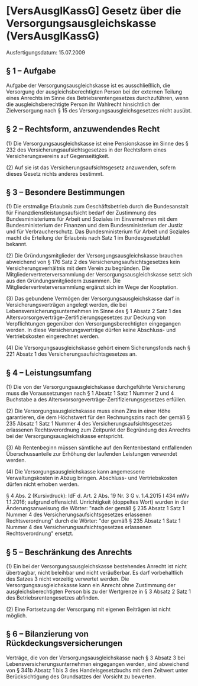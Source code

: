 # [VersAusglKassG] Gesetz über die Versorgungsausgleichskasse  (VersAusglKassG)

Ausfertigungsdatum: 15.07.2009

 

## § 1 – Aufgabe

Aufgabe der Versorgungsausgleichskasse ist es ausschließlich, die Versorgung der ausgleichsberechtigten Person bei der externen Teilung eines Anrechts im Sinne des Betriebsrentengesetzes durchzuführen, wenn die ausgleichsberechtigte Person ihr Wahlrecht hinsichtlich der Zielversorgung nach § 15 des Versorgungsausgleichsgesetzes nicht ausübt.


## § 2 – Rechtsform, anzuwendendes Recht

(1) Die Versorgungsausgleichskasse ist eine Pensionskasse im Sinne des § 232 des Versicherungsaufsichtsgesetzes in der Rechtsform eines Versicherungsvereins auf Gegenseitigkeit.

(2) Auf sie ist das Versicherungsaufsichtsgesetz anzuwenden, sofern dieses Gesetz nichts anderes bestimmt.


## § 3 – Besondere Bestimmungen

(1) Die erstmalige Erlaubnis zum Geschäftsbetrieb durch die Bundesanstalt für Finanzdienstleistungsaufsicht bedarf der Zustimmung des Bundesministeriums für Arbeit und Soziales im Einvernehmen mit dem Bundesministerium der Finanzen und dem Bundesministerium der Justiz und für Verbraucherschutz. Das Bundesministerium für Arbeit und Soziales macht die Erteilung der Erlaubnis nach Satz 1 im Bundesgesetzblatt bekannt.

(2) Die Gründungsmitglieder der Versorgungsausgleichskasse brauchen abweichend von § 176 Satz 2 des Versicherungsaufsichtsgesetzes kein Versicherungsverhältnis mit dem Verein zu begründen. Die Mitgliedervertreterversammlung der Versorgungsausgleichskasse setzt sich aus den Gründungsmitgliedern zusammen. Die Mitgliedervertreterversammlung ergänzt sich im Wege der Kooptation.

(3) Das gebundene Vermögen der Versorgungsausgleichskasse darf in Versicherungsverträgen angelegt werden, die bei Lebensversicherungsunternehmen im Sinne des § 1 Absatz 2 Satz 1 des Altersvorsorgeverträge-Zertifizierungsgesetzes zur Deckung von Verpflichtungen gegenüber den Versorgungsberechtigten eingegangen werden. In diese Versicherungsverträge dürfen keine Abschluss- und Vertriebskosten eingerechnet werden.

(4) Die Versorgungsausgleichskasse gehört einem Sicherungsfonds nach § 221 Absatz 1 des Versicherungsaufsichtsgesetzes an.


## § 4 – Leistungsumfang

(1) Die von der Versorgungsausgleichskasse durchgeführte Versicherung muss die Voraussetzungen nach § 1 Absatz 1 Satz 1 Nummer 2 und 4 Buchstabe a des Altersvorsorgeverträge-Zertifizierungsgesetzes erfüllen.

(2) Die Versorgungsausgleichskasse muss einen Zins in einer Höhe garantieren, die dem Höchstwert für den Rechnungszins nach der gemäß § 235 Absatz 1 Satz 1 Nummer 4 des Versicherungsaufsichtsgesetzes erlassenen Rechtsverordnung zum Zeitpunkt der Begründung des Anrechts bei der Versorgungsausgleichskasse entspricht.

(3) Ab Rentenbeginn müssen sämtliche auf den Rentenbestand entfallenden Überschussanteile zur Erhöhung der laufenden Leistungen verwendet werden.

(4) Die Versorgungsausgleichskasse kann angemessene Verwaltungskosten in Abzug bringen. Abschluss- und Vertriebskosten dürfen nicht erhoben werden.

§ 4 Abs. 2 (Kursivdruck): IdF d. Art. 2 Abs. 19 Nr. 3 G v. 1.4.2015 I 434 mWv 1.1.2016; aufgrund offensichtl. Unrichtigkeit (doppeltes Wort) wurden in der Änderungsanweisung die Wörter: "nach der gemäß § 235 Absatz 1 Satz 1 Nummer 4 des Versicherungsaufsichtsgesetzes erlassenen Rechtsverordnung" durch die Wörter: "der gemäß § 235 Absatz 1 Satz 1 Nummer 4 des Versicherungsaufsichtsgesetzes erlassenen Rechtsverordnung" ersetzt.


## § 5 – Beschränkung des Anrechts

(1) Ein bei der Versorgungsausgleichskasse bestehendes Anrecht ist nicht übertragbar, nicht beleihbar und nicht veräußerbar. Es darf vorbehaltlich des Satzes 3 nicht vorzeitig verwertet werden. Die Versorgungsausgleichskasse kann ein Anrecht ohne Zustimmung der ausgleichsberechtigten Person bis zu der Wertgrenze in § 3 Absatz 2 Satz 1 des Betriebsrentengesetzes abfinden.

(2) Eine Fortsetzung der Versorgung mit eigenen Beiträgen ist nicht möglich.


## § 6 – Bilanzierung von Rückdeckungsversicherungen

Verträge, die von der Versorgungsausgleichskasse nach § 3 Absatz 3 bei Lebensversicherungsunternehmen eingegangen werden, sind abweichend von § 341b Absatz 1 bis 3 des Handelsgesetzbuchs mit dem Zeitwert unter Berücksichtigung des Grundsatzes der Vorsicht zu bewerten.
